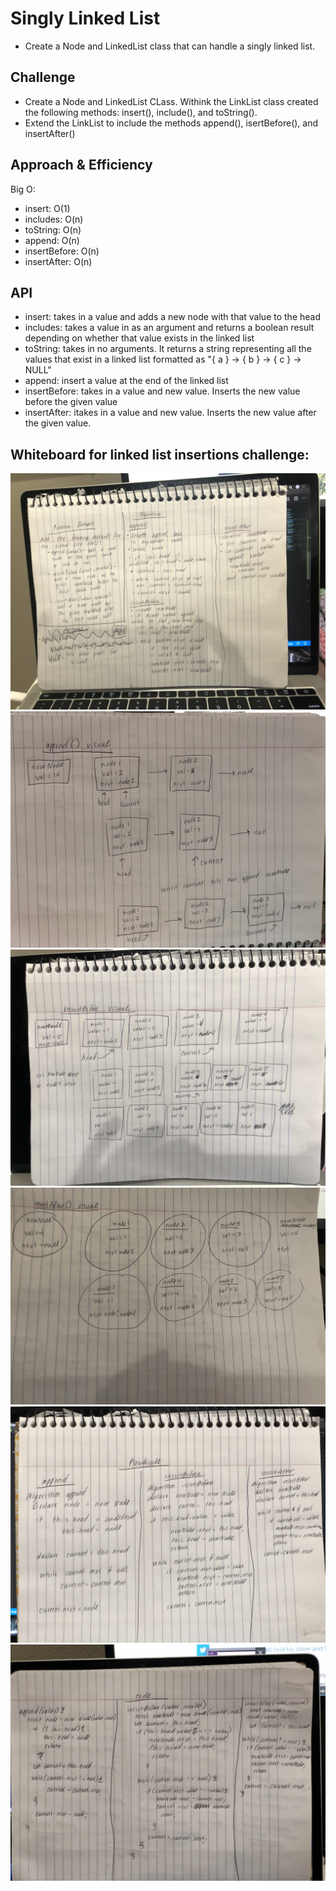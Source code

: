 # Singly Linked List
- Create a Node and LinkedList class that can handle a singly linked list.

## Challenge
- Create a Node and LinkedList CLass.  Withink the LinkList class created the following methods: insert(), include(), and toString().
- Extend the LinkList to include the methods append(), isertBefore(), and insertAfter()

## Approach & Efficiency
Big O:
- insert: O(1)
- includes: O(n)
- toString: O(n)
- append: O(n)
- insertBefore: O(n)
- insertAfter: O(n)

## API
- insert: takes in a value and adds a new node with that value to the head
- includes: takes a value in as an argument and returns a boolean result depending on whether that value exists in the linked list
- toString: takes in no arguments. It returns a string representing all the values that exist in a linked list formatted as "{ a } -> { b } -> { c } -> NULL"
- append: insert a value at the end of the linked list
- insertBefore: takes in a value and new value.  Inserts the new value before the given value
- insertAfter: itakes in a value and new value. Inserts the new value after the given value.

## Whiteboard for linked list insertions challenge:

 ![Problem Domain/Algorithm](../../assets/ll-insertions3.jpg)
 ![Visual](../../assets/ll-insertions6.jpg)
 ![insertAfter Visual](../../assets/ll-insertions5.jpg)
 ![insertAfter Visual](../../assets/ll-insertions4.jpg)
  ![Pseudocode](../../assets/ll-insertions2.jpg)
 ![Code](../../assets/ll-insertions1.jpg)